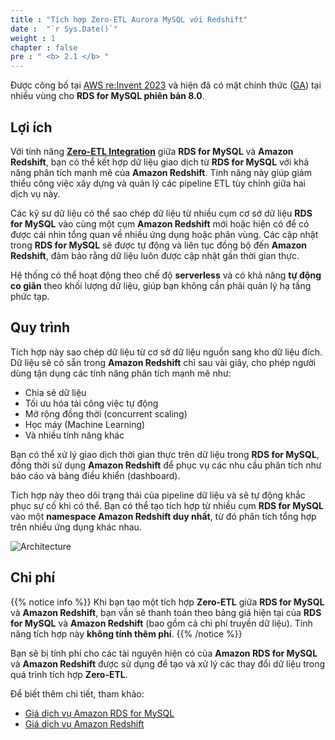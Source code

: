 ```yaml
---
title : "Tích hợp Zero-ETL Aurora MySQL với Redshift"
date :  "`r Sys.Date()`" 
weight : 1
chapter : false
pre : " <b> 2.1 </b> "
---
```


Được công bố tại [AWS re:Invent 2023](https://youtu.be/PMfn9_nTDbM?t=7418) và hiện đã có mặt chính thức ([GA](https://aws.amazon.com/about-aws/whats-new/2024/09/amazon-rds-mysql-zero-etl-integration-redshift-generally-available/)) tại nhiều vùng cho **RDS for MySQL phiên bản 8.0**.

## Lợi ích

Với tính năng **[Zero-ETL Integration](2-Zero-ETL/)** giữa **RDS for MySQL** và **Amazon Redshift**, bạn có thể kết hợp dữ liệu giao dịch từ **RDS for MySQL** với khả năng phân tích mạnh mẽ của **Amazon Redshift**. Tính năng này giúp giảm thiểu công việc xây dựng và quản lý các pipeline ETL tùy chỉnh giữa hai dịch vụ này.

Các kỹ sư dữ liệu có thể sao chép dữ liệu từ nhiều cụm cơ sở dữ liệu **RDS for MySQL** vào cùng một cụm **Amazon Redshift** mới hoặc hiện có để có được cái nhìn tổng quan về nhiều ứng dụng hoặc phân vùng. Các cập nhật trong **RDS for MySQL** sẽ được tự động và liên tục đồng bộ đến **Amazon Redshift**, đảm bảo rằng dữ liệu luôn được cập nhật gần thời gian thực.

Hệ thống có thể hoạt động theo chế độ **serverless** và có khả năng **tự động co giãn** theo khối lượng dữ liệu, giúp bạn không cần phải quản lý hạ tầng phức tạp.

## Quy trình

Tích hợp này sao chép dữ liệu từ cơ sở dữ liệu nguồn sang kho dữ liệu đích. Dữ liệu sẽ có sẵn trong **Amazon Redshift** chỉ sau vài giây, cho phép người dùng tận dụng các tính năng phân tích mạnh mẽ như:

- Chia sẻ dữ liệu
- Tối ưu hóa tải công việc tự động
- Mở rộng đồng thời (concurrent scaling)
- Học máy (Machine Learning)
- Và nhiều tính năng khác

Bạn có thể xử lý giao dịch thời gian thực trên dữ liệu trong **RDS for MySQL**, đồng thời sử dụng **Amazon Redshift** để phục vụ các nhu cầu phân tích như báo cáo và bảng điều khiển (dashboard).

Tích hợp này theo dõi trạng thái của pipeline dữ liệu và sẽ tự động khắc phục sự cố khi có thể. Bạn có thể tạo tích hợp từ nhiều cụm **RDS for MySQL** vào một **namespace Amazon Redshift duy nhất**, từ đó phân tích tổng hợp trên nhiều ứng dụng khác nhau.

![Architecture](/images/2.Zero-ETLIntegration/149.png)

## Chi phí

{{% notice info %}}
Khi bạn tạo một tích hợp **Zero-ETL** giữa **RDS for MySQL** và **Amazon Redshift**, bạn vẫn sẽ thanh toán theo bảng giá hiện tại của **RDS for MySQL** và **Amazon Redshift** (bao gồm cả chi phí truyền dữ liệu). Tính năng tích hợp này **không tính thêm phí**.
{{% /notice %}}

Bạn sẽ bị tính phí cho các tài nguyên hiện có của **Amazon RDS for MySQL** và **Amazon Redshift** được sử dụng để tạo và xử lý các thay đổi dữ liệu trong quá trình tích hợp **Zero-ETL**.

Để biết thêm chi tiết, tham khảo:

- [Giá dịch vụ Amazon RDS for MySQL](https://aws.amazon.com/rds/mysql/pricing/)
- [Giá dịch vụ Amazon Redshift](https://aws.amazon.com/redshift/pricing/)